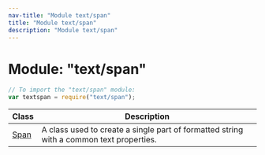 ```yaml
---
nav-title: "Module text/span"
title: "Module text/span"
description: "Module text/span"
---
```

# Module: "text/span"

``` JavaScript
// To import the "text/span" module:
var textspan = require("text/span");
```

Class | Description
------|------------
[Span](../../text/span/Span.md) | A class used to create a single part of formatted string with a common text properties.